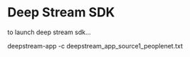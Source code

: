 # Deep Stream SDK

to launch deep stream sdk...

deepstream-app -c deepstream_app_source1_peoplenet.txt
